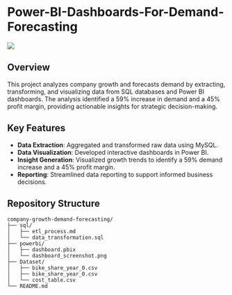 # Power-BI-Dashboards-For-Demand-Forecasting
![](https://github.com/SuhasR3/Power-BI-Dashboard/blob/main/Power-BI/Dashboard.png)

## Overview
This project analyzes company growth and forecasts demand by extracting, transforming, and visualizing data from SQL databases and Power BI dashboards. The analysis identified a 59% increase in demand and a 45% profit margin, providing actionable insights for strategic decision-making.

## Key Features
- **Data Extraction**: Aggregated and transformed raw data using MySQL.
- **Data Visualization**: Developed interactive dashboards in Power BI.
- **Insight Generation**: Visualized growth trends to identify a 59% demand increase and a 45% profit margin.
- **Reporting**: Streamlined data reporting to support informed business decisions.

## Repository Structure
```
company-growth-demand-forecasting/
├── sql/
│   ├── etl_process.md
│   └── data_transformation.sql
├── powerbi/
│   ├── dashboard.pbix
│   └── dashboard_screenshot.png
├── Dataset/
│   ├── bike_share_year_0.csv
│   ├── bike_share_year_0.csv
│   └── cost_table.csv
└── README.md
```
